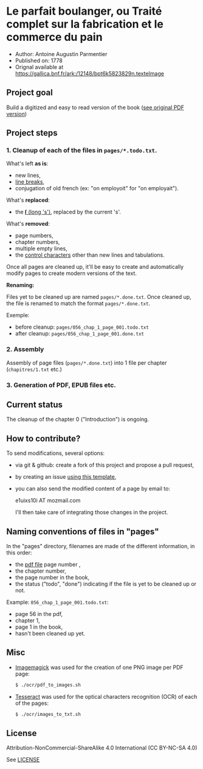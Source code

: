 # Le parfait boulanger, ou Traité complet sur la fabrication et le commerce du pain

- Author: Antoine Augustin Parmentier
- Published on: 1778
- Orignal available at https://gallica.bnf.fr/ark:/12148/bpt6k5823829n.texteImage

## Project goal

Build a digitized and easy to read version of the book ([see original PDF version](le_parfait_boulanger.pdf))

## Project steps

### 1. Cleanup of each of the files in `pages/*.todo.txt`.

What's left **as is**:
- new lines,
- [line breaks](https://en.wikipedia.org/wiki/Line_wrap_and_word_wrap),
- conjugation of old french (ex: "on employoit" for "on employait").

What's **replaced**:
- the [**ſ** (long 's')](https://en.wikipedia.org/wiki/Long_s), replaced by the current 's'.

What's **removed**:
- page numbers,
- chapter numbers,
- multiple empty lines,
- the [control characters](https://en.wikipedia.org/wiki/Control_character) other than new lines and tabulations.

Once all pages are cleaned up, it'll be easy to create and automatically modify pages to create modern versions of the text.

**Renaming:**

Files yet to be cleaned up are named `pages/*.done.txt`. Once cleaned up, the file is renamed to match the format `pages/*.done.txt`.

Exemple:

- before cleanup: `pages/056_chap_1_page_001.todo.txt`
- after cleanup: `pages/056_chap_1_page_001.done.txt`


### 2. Assembly

Assembly of page files (`pages/*.done.txt`) into 1 file per chapter (`chapitres/1.txt` etc.)

### 3. Generation of PDF, EPUB files etc.

## Current status

The cleanup of the chapter 0 ("Introduction") is ongoing.

## How to contribute?

To send modifications, several options:
- via git & github: create a fork of this project and propose a pull request,
- by creating an issue [using this template](https://github.com/ybycode/le_parfait_boulanger/issues/new?assignees=&labels=&template=fichier-nettoy-.md&title=Fichier+nettoy%C3%A9%3A+pages%2Fxyz...todo.txt),
- you can also send the modified content of a page by email to:

    &#101;&#049;&#117;&#105;&#120;&#115;&#049;&#048;&#105;&#032;&#065;&#084;&#032;&#109;&#111;&#122;&#109;&#097;&#105;&#108;&#046;&#099;&#111;&#109;

    I'll then take care of integrating those changes in the project.

## Naming conventions of files in "pages"

In the "pages" directory, filenames are made of the different information, in this order:
- the [pdf file](le_parfait_boulanger.pdf) page number ,
- the chapter number,
- the page number in the book,
- the status ("todo", "done") indicating if the file is yet to be cleaned up or not.

Example: `056_chap_1_page_001.todo.txt`:

- page 56 in the pdf,
- chapter 1,
- page 1 in the book,
- hasn't been cleaned up yet.

## Misc

- [Imagemagick](https://imagemagick.org/) was used for the creation of one PNG image per PDF page:

    ```bash
    $ ./ocr/pdf_to_images.sh
    ```

- [Tesseract](https://github.com/tesseract-ocr/tesseract) was used for the optical characters recognition (OCR) of each of the pages:

    ```bash
    $ ./ocr/images_to_txt.sh
    ```

## License

Attribution-NonCommercial-ShareAlike 4.0 International (CC BY-NC-SA 4.0)

See [LICENSE](LICENSE)

